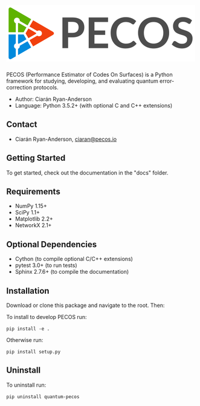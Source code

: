 ![PECOS](docs/images/pecos_large_logo.png)
=======================================

PECOS (Performance Estimator of Codes On Surfaces) is a Python framework for studying, developing, and evaluating 
quantum error-correction protocols.

- Author: Ciarán Ryan-Anderson
- Language: Python 3.5.2+ (with optional C and C++ extensions)

## Contact
   - Ciarán Ryan-Anderson, ciaran@pecos.io

## Getting Started

To get started, check out the documentation in the "docs" folder.

## Requirements
- NumPy 1.15+
- SciPy 1.1+
- Matplotlib 2.2+
- NetworkX 2.1+

## Optional Dependencies

- Cython (to compile optional C/C++ extensions)
- pytest 3.0+ (to run tests)
- Sphinx 2.7.6+ (to compile the documentation)

## Installation

Download or clone this package and navigate to the root. Then:

To install to develop PECOS run:
```
pip install -e .
```

Otherwise run:
```
pip install setup.py
```

## Uninstall

To uninstall run:
```
pip uninstall quantum-pecos
```